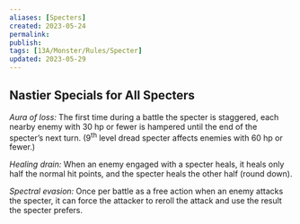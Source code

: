 ```yaml
---
aliases: [Specters]
created: 2023-05-24
permalink: 
publish: 
tags: [13A/Monster/Rules/Specter]
updated: 2023-05-29
---
```


## Nastier Specials for All Specters

*Aura of loss:* The first time during a battle the specter is staggered, each nearby enemy with 30 hp or fewer is hampered until the end of the specter’s next turn. (9<sup>th</sup> level dread specter affects enemies with 60 hp or fewer.)

*Healing drain:* When an enemy engaged with a specter heals, it heals only half the normal hit points, and the specter heals the other half (round down).

*Spectral evasion:* Once per battle as a free action when an enemy attacks the specter, it can force the attacker to reroll the attack and use the result the specter prefers.